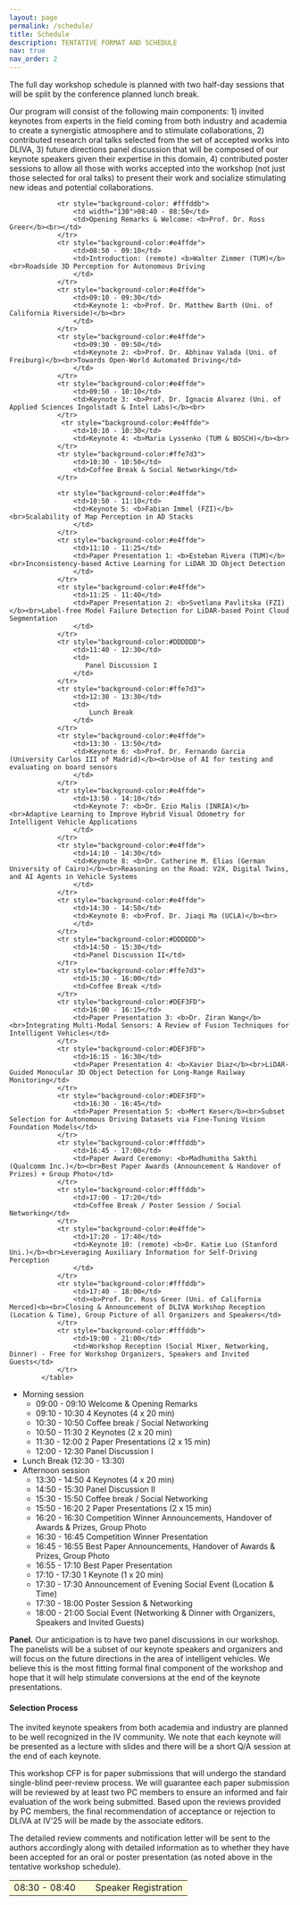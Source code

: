 ```yaml
---
layout: page
permalink: /schedule/
title: Schedule
description: TENTATIVE FORMAT AND SCHEDULE
nav: true
nav_order: 2
---
```


The full day workshop schedule is planned with two half-day sessions that will be split by the conference planned lunch break.

Our program will consist of the following main components: 1) invited keynotes from experts in the field coming from both industry and academia to create a synergistic atmosphere and to stimulate collaborations, 2) contributed research oral talks selected from the set of accepted works into DLIVA, 3) future directions panel discussion that will be composed of our keynote speakers given their expertise in this domain, 4) contributed poster sessions to allow all those with works accepted into the workshop (not just those selected for oral talks) to present their work and socialize stimulating new ideas and potential collaborations.

  <table class="table table-striped">
                <tr style="background-color: #fffddb">
                    <td width="130">08:30 - 08:40</td>
                    <td>Speaker Registration
                </tr>

                <tr style="background-color: #fffddb">
                    <td width="130">08:40 - 08:50</td>
                    <td>Opening Remarks & Welcome: <b>Prof. Dr. Ross Greer</b><br></td>
                </tr>
                <tr style="background-color:#e4ffde">
                    <td>08:50 - 09:10</td>
                    <td>Introduction: (remote) <b>Walter Zimmer (TUM)</b><br>Roadside 3D Perception for Autonomous Driving
                    </td>
                </tr>
                <tr style="background-color:#e4ffde">
                    <td>09:10 - 09:30</td>
                    <td>Keynote 1: <b>Prof. Dr. Matthew Barth (Uni. of California Riverside)</b><br>
                    </td>
                </tr>
                <tr style="background-color:#e4ffde">
                    <td>09:30 - 09:50</td>
                    <td>Keynote 2: <b>Prof. Dr. Abhinav Valada (Uni. of Freiburg)</b><br>Towards Open-World Automated Driving</td>
                    </td>
                </tr>
                <tr style="background-color:#e4ffde">
                    <td>09:50 - 10:10</td>
                    <td>Keynote 3: <b>Prof. Dr. Ignacio Alvarez (Uni. of Applied Sciences Ingolstadt & Intel Labs)</b><br>
                </tr>
                 <tr style="background-color:#e4ffde">
                    <td>10:10 - 10:30</td>
                    <td>Keynote 4: <b>Maria Lyssenko (TUM & BOSCH)</b><br>
                </tr>
                <tr style="background-color:#ffe7d3">
                    <td>10:30 - 10:50</td>
                    <td>Coffee Break & Social Networking</td>
                </tr>

                <tr style="background-color:#e4ffde">
                    <td>10:50 - 11:10</td>
                    <td>Keynote 5: <b>Fabian Immel (FZI)</b><br>Scalability of Map Perception in AD Stacks
                    </td>
                </tr>
                <tr style="background-color:#e4ffde">
                    <td>11:10 - 11:25</td>
                    <td>Paper Presentation 1: <b>Esteban Rivera (TUM)</b><br>Inconsistency-based Active Learning for LiDAR 3D Object Detection
                    </td>
                </tr>
                <tr style="background-color:#e4ffde">
                    <td>11:25 - 11:40</td>
                    <td>Paper Presentation 2: <b>Svetlana Pavlitska (FZI)</b><br>Label-free Model Failure Detection for LiDAR-based Point Cloud Segmentation
                    </td>
                </tr>
                <tr style="background-color:#DDDDDD">
                    <td>11:40 - 12:30</td>
                    <td>
                       Panel Discussion I
                    </td>
                </tr>
                <tr style="background-color:#ffe7d3">
                    <td>12:30 - 13:30</td>
                    <td>
                        Lunch Break
                    </td>
                </tr>
                <tr style="background-color:#e4ffde">
                    <td>13:30 - 13:50</td>
                    <td>Keynote 6: <b>Prof. Dr. Fernando Garcia (University Carlos III of Madrid)</b><br>Use of AI for testing and evaluating on board sensors
                    </td>
                </tr>
                <tr style="background-color:#e4ffde">
                    <td>13:50 - 14:10</td>
                    <td>Keynote 7: <b>Dr. Ezio Malis (INRIA)</b><br>Adaptive Learning to Improve Hybrid Visual Odometry for Intelligent Vehicle Applications
                    </td>
                </tr>
                <tr style="background-color:#e4ffde">
                    <td>14:10 - 14:30</td>
                    <td>Keynote 8: <b>Dr. Catherine M. Elias (German University of Cairo)</b><br>Reasoning on the Road: V2X, Digital Twins, and AI Agents in Vehicle Systems
                    </td>
                </tr>
                <tr style="background-color:#e4ffde">
                    <td>14:30 - 14:50</td>
                    <td>Keynote 8: <b>Prof. Dr. Jiaqi Ma (UCLA)</b><br>
                    </td>
                </tr>
                <tr style="background-color:#DDDDDD">
                    <td>14:50 - 15:30</td>
                    <td>Panel Discussion II</td>
                </tr>
                <tr style="background-color:#ffe7d3">
                    <td>15:30 - 16:00</td>
                    <td>Coffee Break </td>
                </tr>
                <tr style="background-color:#DEF3FD">
                    <td>16:00 - 16:15</td>
                    <td>Paper Presentation 3: <b>Dr. Ziran Wang</b><br>Integrating Multi-Modal Sensors: A Review of Fusion Techniques for Intelligent Vehicles</td>
                </tr>
                <tr style="background-color:#DEF3FD">
                    <td>16:15 - 16:30</td>
                    <td>Paper Presentation 4: <b>Xavier Diaz</b><br>LiDAR-Guided Monocular 3D Object Detection for Long-Range Railway Monitoring</td>
                </tr>
                <tr style="background-color:#DEF3FD">
                    <td>16:30 - 16:45</td>
                    <td>Paper Presentation 5: <b>Mert Keser</b><br>Subset Selection for Autonomous Driving Datasets via Fine-Tuning Vision Foundation Models</td>
                </tr>
                <tr style="background-color:#fffddb">
                    <td>16:45 - 17:00</td>
                    <td>Paper Award Ceremony: <b>Madhumitha Sakthi (Qualcomm Inc.)</b><br>Best Paper Awards (Announcement & Handover of Prizes) + Group Photo</td>
                </tr>
                <tr style="background-color:#fffddb">
                    <td>17:00 - 17:20</td>
                    <td>Coffee Break / Poster Session / Social Networking</td>
                </tr>
                <tr style="background-color:#e4ffde">
                    <td>17:20 - 17:40</td>
                    <td>Keynote 10: (remote) <b>Dr. Katie Luo (Stanford Uni.)</b><br>Leveraging Auxiliary Information for Self-Driving Perception
                    </td>
                </tr>
                <tr style="background-color:#fffddb">
                    <td>17:40 - 18:00</td>
                    <td><b>Prof. Dr. Ross Greer (Uni. of California Merced)<b><br>Closing & Announcement of DLIVA Workshop Reception (Location & Time), Group Picture of all Organizers and Speakers</td>
                </tr>
                <tr style="background-color:#fffddb">
                    <td>19:00 - 21:00</td>
                    <td>Workshop Reception (Social Mixer, Networking, Dinner) - Free for Workshop Organizers, Speakers and Invited Guests</td>
                </tr>
            </table>

- Morning session
  - 09:00 - 09:10 Welcome & Opening Remarks
  - 09:10 - 10:30 4 Keynotes (4 x 20 min)
  - 10:30 - 10:50 Coffee break / Social Networking
  - 10:50 - 11:30 2 Keynotes (2 x 20 min)
  - 11:30 - 12:00 2 Paper Presentations (2 x 15 min)
  - 12:00 - 12:30 Panel Discussion I 
- Lunch Break (12:30 - 13:30)
- Afternoon session 
  - 13:30 - 14:50 4 Keynotes (4 x 20 min)
  - 14:50 - 15:30 Panel Discussion II
  - 15:30 - 15:50 Coffee break / Social Networking
  - 15:50 - 16:20 2 Paper Presentations (2 x 15 min)
  - 16:20 - 16:30 Competition Winner Announcements, Handover of Awards & Prizes, Group Photo
  - 16:30 - 16:45 Competition Winner Presentation
  - 16:45 - 16:55 Best Paper Announcements, Handover of Awards & Prizes, Group Photo
  - 16:55 - 17:10 Best Paper Presentation
  - 17:10 - 17:30 1 Keynote (1 x 20 min)
  - 17:30 - 17:30 Announcement of Evening Social Event (Location & Time)
  - 17:30 - 18:00 Poster Session & Networking
  - 18:00 - 21:00 Social Event (Networking & Dinner with Organizers, Speakers and Invited Guests)

**Panel.** 
Our anticipation is to have two panel discussions in our workshop. 
The panelists will be a subset of our keynote speakers and organizers and will focus on the future directions in the area of intelligent vehicles. 
We believe this is the most fitting formal final component of the workshop and hope that it will help stimulate conversions at the end of the keynote presentations.

#### Selection Process 

The invited keynote speakers from both academia and industry are planned to be well recognized in the IV community. 
We note that each keynote will be presented as a lecture with slides and there will be a short Q/A session at the end of each keynote.

This workshop CFP is for paper submissions that will undergo the standard single-blind peer-review process. 
We will guarantee each paper submission will be reviewed by at least two PC members to ensure an informed and fair evaluation of the work being submitted. 
Based upon the reviews provided by PC members, the final recommendation of acceptance or rejection to DLIVA at IV'25 will be made by the associate editors.

The detailed review comments and notification letter will be sent to the authors accordingly along with detailed information as to whether they have been accepted for an oral or poster presentation (as noted above in the tentative workshop schedule).
